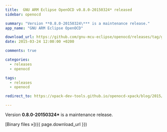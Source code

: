 ```yaml
---
title:  GNU ARM Eclipse OpenOCD v0.8.0-20150324* released
sidebar: openocd

summary: "Version **0.8.0-20150324\*** is a maintenance release."
app_name: "GNU ARM Eclipse OpenOCD"

download_url: https://github.com/gnu-mcu-eclipse/openocd/releases/tag/gae-0.8.0-20150324/
date: 2015-03-24 12:00:00 +0200

comments: true

categories:
  - releases
  - openocd

tags:
  - releases
  - openocd

redirect_to: https://xpack-dev-tools.github.io/openocd-xpack/blog/2015/03/24/openocd-v0.8.0-20150324-released

---
```


Version **0.8.0-20150324\*** is a maintenance release.

[Binary files »]({{ page.download_url }})
